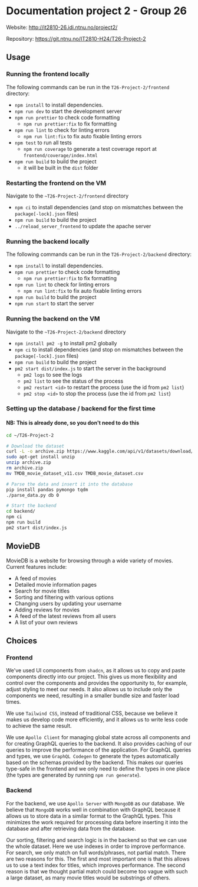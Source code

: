 # Documentation project 2 - Group 26

Website: <http://it2810-26.idi.ntnu.no/project2/>

Repository: <https://git.ntnu.no/IT2810-H24/T26-Project-2>

## Usage

### Running the frontend locally

The following commands can be run in the `T26-Project-2/frontend` directory:

- `npm install` to install dependencies.
- `npm run dev` to start the development server
- `npm run prettier` to check code formatting
  - `npm run prettier:fix` to fix formatting
- `npm run lint` to check for linting errors
  - `npm run lint:fix` to fix auto fixable linting errors
- `npm test` to run all tests
  - `npm run coverage` to generate a test coverage report at `frontend/coverage/index.html`
- `npm run build` to build the project
  - it will be built in the `dist` folder

### Restarting the frontend on the VM

Navigate to the `~T26-Project-2/frontend` directory

- `npm ci` to install dependencies (and stop on mismatches between the `package[-lock].json` files)
- `npm run build` to build the project
- `../reload_server_frontend` to update the apache server

### Running the backend locally

The following commands can be run in the `T26-Project-2/backend` directory:

- `npm install` to install dependencies.
- `npm run prettier` to check code formatting
  - `npm run prettier:fix` to fix formatting
- `npm run lint` to check for linting errors
  - `npm run lint:fix` to fix auto fixable linting errors
- `npm run build` to build the project
- `npm run start` to start the server

### Running the backend on the VM

Navigate to the `~T26-Project-2/backend` directory

- `npm install pm2 -g` to install pm2 globally
- `npm ci` to install dependencies (and stop on mismatches between the `package[-lock].json` files)
- `npm run build` to build the project
- `pm2 start dist/index.js` to start the server in the background
  - `pm2 logs` to see the logs
  - `pm2 list` to see the status of the process
  - `pm2 restart <id>` to restart the process (use the id from `pm2 list`)
  - `pm2 stop <id>` to stop the process (use the id from `pm2 list`)

### Setting up the database / backend for the first time

#### NB: This is already done, so you don't need to do this

```bash
cd ~/T26-Project-2

# Download the dataset
curl -L -o archive.zip https://www.kaggle.com/api/v1/datasets/download/asaniczka/tmdb-movies-dataset-2023-930k-movies
sudo apt-get install unzip
unzip archive.zip
rm archive.zip
mv TMDB_movie_dataset_v11.csv TMDB_movie_dataset.csv

# Parse the data and insert it into the database
pip install pandas pymongo tqdm
./parse_data.py db 0

# Start the backend
cd backend/
npm ci
npm run build
pm2 start dist/index.js
```

## MovieDB

MovieDB is a website for browsing through a wide variety of movies. Current features include:

- A feed of movies
- Detailed movie information pages
- Search for movie titles
- Sorting and filtering with various options
- Changing users by updating your username
- Adding reviews for movies
- A feed of the latest reviews from all users
- A list of your own reviews

## Choices

### Frontend

We've used UI components from `shadcn`, as it allows us to copy and paste components directly into our project. This gives us more flexibility and control over the components and provides the opportunity to, for example, adjust styling to meet our needs. It also allows us to include only the components we need, resulting in a smaller bundle size and faster load times.

We use `Tailwind CSS`, instead of traditional CSS, because we believe it makes us develop code more efficiently, and it allows us to write less code to achieve the same result.

We use `Apollo Client` for managing global state across all components and for creating GraphQL queries to the backend. It also provides caching of our queries to improve the performance of the application. For GraphQL queries and types, we use `GraphQL Codegen` to generate the types automatically based on the schemas provided by the backend. This makes our queries type-safe in the frontend and we only need to define the types in one place (the types are generated by running `npm run generate`).

### Backend

For the backend, we use `Apollo Server` with `MongoDB` as our database. We believe that `MongoDB` works well in combination with GraphQL because it allows us to store data in a similar format to the GraphQL types. This minimizes the work required for processing data before inserting it into the database and after retrieving data from the database.

Our sorting, filtering and search logic is in the backend so that we can use the whole dataset. Here we use indexes in order to improve performance. For search, we only match on full words/phrases, not partial match. There are two reasons for this. The first and most important one is that this allows us to use a text index for titles, which improves performance. The second reason is that we thought partial match could become too vague with such a large dataset, as many movie titles would be substrings of others. 
